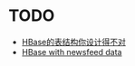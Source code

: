 
# TODO
* [HBase的表结构你设计得不对](https://mp.weixin.qq.com/s?__biz=MzI1ODY0NjAwMA==&mid=2247484013&idx=1&sn=727cf46cd910b09337e63032fad76d7e&chksm=ea0448f2dd73c1e48ea5509b87fdc003d74cf0e9432e04a874a6872843dc3847cea2029d961a&scene=21#wechat_redirect)
* [HBase with newsfeed data](https://mp.weixin.qq.com/s?__biz=MzI1ODY0NjAwMA==&mid=2247484013&idx=1&sn=727cf46cd910b09337e63032fad76d7e&chksm=ea0448f2dd73c1e48ea5509b87fdc003d74cf0e9432e04a874a6872843dc3847cea2029d961a&scene=21#wechat_redirect)